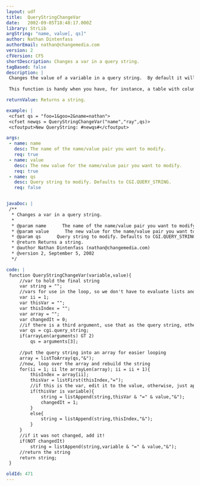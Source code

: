 ```yaml
---
layout: udf
title:  QueryStringChangeVar
date:   2002-09-05T18:48:17.000Z
library: StrLib
argString: "name, value[, qs]"
author: Nathan Dintenfass
authorEmail: nathan@changemedia.com
version: 2
cfVersion: CF5
shortDescription: Changes a var in a query string.
tagBased: false
description: |
 Changes the value of a variable in a query string.  By default it will use cgi.query_string, but you can pass in an optional third argument to act as the query string.
 
 This function is handy when you have, for instance, a table with column headers that allow you to sort by different variables -- in that case you could  preserve the entire query string and replace only the sort variable.

returnValue: Returns a string.

example: |
 <cfset qs = "foo=1&goo=2&name=nathan">
 <cfset newqs = QueryStringChangeVar("name","ray",qs)>
 <cfoutput>New QueryString: #newqs#</cfoutput>

args:
 - name: name
   desc: The name of the name/value pair you want to modify.
   req: true
 - name: value
   desc: The new value for the name/value pair you want to modify.
   req: true
 - name: qs
   desc: Query string to modify. Defaults to CGI.QUERY_STRING.
   req: false


javaDoc: |
 /**
  * Changes a var in a query string.
  * 
  * @param name      The name of the name/value pair you want to modify. (Required)
  * @param value      The new value for the name/value pair you want to modify. (Required)
  * @param qs      Query string to modify. Defaults to CGI.QUERY_STRING. (Optional)
  * @return Returns a string. 
  * @author Nathan Dintenfass (nathan@changemedia.com) 
  * @version 2, September 5, 2002 
  */

code: |
 function QueryStringChangeVar(variable,value){
     //var to hold the final string
     var string = "";
     //vars for use in the loop, so we don't have to evaluate lists and arrays more than once
     var ii = 1;
     var thisVar = "";
     var thisIndex = "";
     var array = "";
     var changedIt = 0;
     //if there is a third argument, use that as the query string, otherwise default to cgi.query_string
     var qs = cgi.query_string;
     if(arrayLen(arguments) GT 2)
         qs = arguments[3];
 
     //put the query string into an array for easier looping
     array = listToArray(qs,"&");
     //now, loop over the array and rebuild the string
     for(ii = 1; ii lte arrayLen(array); ii = ii + 1){
         thisIndex = array[ii];
         thisVar = listFirst(thisIndex,"=");
         //if this is the var, edit it to the value, otherwise, just append
         if(thisVar is variable){
             string = listAppend(string,thisVar & "=" & value,"&");
             changedIt = 1;
         }
         else{
             string = listAppend(string,thisIndex,"&");
         }
     }
     //if it was not changed, add it!
     if(NOT changedIt)
         string = listAppend(string,variable & "=" & value,"&");
     //return the string
     return string;
 }

oldId: 471
---
```


